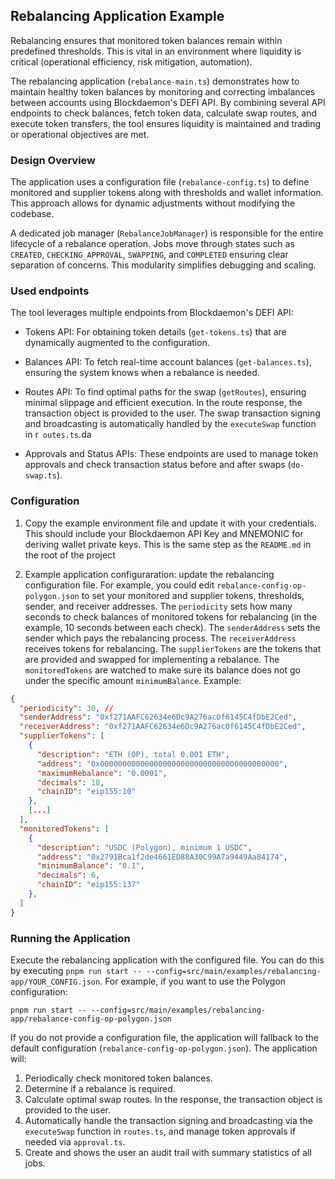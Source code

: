 ## Rebalancing Application Example
Rebalancing ensures that monitored token balances remain within predefined thresholds. This is vital in an environment where liquidity is critical (operational efficiency, risk mitigation, automation).

The rebalancing application (`rebalance-main.ts`) demonstrates how to maintain healthy token balances by monitoring and correcting imbalances between accounts using Blockdaemon's DEFI API. By combining several API endpoints to check balances, fetch token data, calculate swap routes, and execute token transfers, the tool ensures liquidity is maintained and trading or operational objectives are met.

### Design Overview
The application uses a configuration file (`rebalance-config.ts`) to define monitored and supplier tokens along with thresholds and wallet information. This approach allows for dynamic adjustments without modifying the codebase.

A dedicated job manager (`RebalanceJobManager`) is responsible for the entire lifecycle of a rebalance operation. Jobs move through states such as `CREATED`, `CHECKING_APPROVAL`, `SWAPPING`, and `COMPLETED` ensuring clear separation of concerns. This modularity simplifies debugging and scaling.

### Used endpoints
The tool leverages multiple endpoints from Blockdaemon's DEFI API:

* Tokens API: For obtaining token details (`get-tokens.ts`) that are dynamically augmented to the configuration.
  
* Balances API: To fetch real-time account balances (`get-balances.ts`), ensuring the system knows when a rebalance is needed.

* Routes API: To find optimal paths for the swap (`getRoutes`), ensuring minimal slippage and efficient execution. In the route response, the transaction object is provided to the user. The swap transaction signing and broadcasting is automatically handled by the `executeSwap` function in r`
outes.ts`.da

* Approvals and Status APIs: These endpoints are used to manage token approvals and check transaction status before and after swaps (`do-swap.ts`).

### Configuration
1. Copy the example environment file and update it with your credentials. This should include your Blockdaemon API Key and MNEMONIC for deriving wallet private keys. This is the same step as the `README.md` in the root of the project

2. Example application configuraration: update the rebalancing configuration file. For example, you could edit `rebalance-config-op-polygon.json` to set your monitored and supplier tokens, thresholds, sender, and receiver addresses. The `periodicity` sets how many seconds to check balances of monitored tokens for rebalancing (in the example, 10 seconds between each check). The `senderAddress` sets the sender which pays the rebalancing process. The `receiverAddress` receives tokens for rebalancing. The `supplierTokens` are the tokens that are provided and swapped for implementing a rebalance. The `monitoredTokens` are watched to make sure its balance does not go under the specific amount `minimumBalance`. Example:

```json
{
  "periodicity": 30, // 
  "senderAddress": "0xf271AAFC62634e6Dc9A276ac0f6145C4fDbE2Ced",
  "receiverAddress": "0xf271AAFC62634e6Dc9A276ac0f6145C4fDbE2Ced",
  "supplierTokens": [
    {
      "description": "ETH (OP), total 0.001 ETH",
      "address": "0x0000000000000000000000000000000000000000",
      "maximumRebalance": "0.0001",
      "decimals": 18,
      "chainID": "eip155:10"
    },
	[...]
  ],
  "monitoredTokens": [
    {
      "description": "USDC (Polygon), minimum 1 USDC",
      "address": "0x2791Bca1f2de4661ED88A30C99A7a9449Aa84174",
      "minimumBalance": "0.1",
      "decimals": 6,
      "chainID": "eip155:137"
    },
  ]
}
```

### Running the Application
Execute the rebalancing application with the configured file. You can do this by executing `pnpm run start -- --config=src/main/examples/rebalancing-app/YOUR_CONFIG.json`. For example, if you want to use the Polygon configuration:

`pnpm run start -- --config=src/main/examples/rebalancing-app/rebalance-config-op-polygon.json`

If you do not provide a configuration file, the application will fallback to the default configuration (`rebalance-config-op-polygon.json`). The application will:

1. Periodically check monitored token balances.
2. Determine if a rebalance is required.
3. Calculate optimal swap routes. In the response, the transaction object is provided to the user.
4. Automatically handle the transaction signing and broadcasting via the `executeSwap` function in `routes.ts`, and manage token approvals if needed via `approval.ts`.
5. Create and shows the user an audit trail with summary statistics of all jobs.

